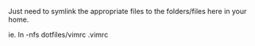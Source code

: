 Just need to symlink the appropriate files to the folders/files here in your home.

ie. 
    ln -nfs dotfiles/vimrc .vimrc
